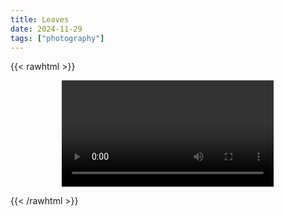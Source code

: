 ```yaml
---
title: Leaves
date: 2024-11-29
tags: ["photography"]
---
```


{{< rawhtml >}}
<figure style="text-align: center;">
    <video style="display: block; margin-left: auto; margin-right: auto; width:80%" controls>
        <source src="/attachments/autumn_falling_leaves.mp4" type="video/mp4">
        Your browser does not support this embedded video.
    </video>
</figure>
{{< /rawhtml >}}


